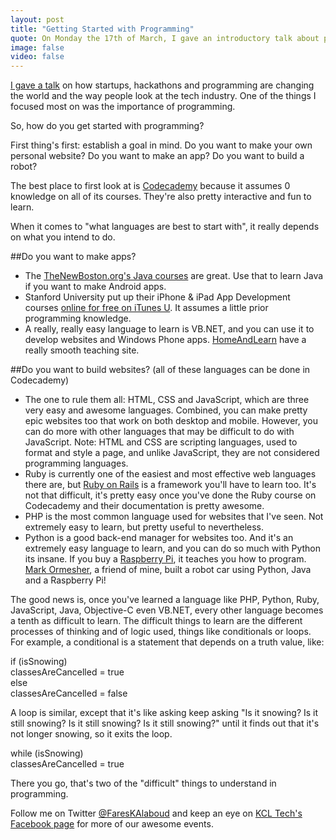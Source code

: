 ```yaml
---
layout: post
title: "Getting Started with Programming"
quote: On Monday the 17th of March, I gave an introductory talk about programming, startups, and hackathons.
image: false
video: false
---
```


[I gave a talk](https://www.facebook.com/events/429304987173203/) on how startups, hackathons and programming are changing the world and the way people look at the tech industry. One of the things I focused most on was the importance of programming.

So, how do you get started with programming?

First thing's first: establish a goal in mind. Do you want to make your own personal website? Do you want to make an app? Do you want to build a robot?

The best place to first look at is [Codecademy](http://codecademy.com/) because it assumes 0 knowledge on all of its courses. They're also pretty interactive and fun to learn.

When it comes to "what languages are best to start with", it really depends on what you intend to do. 

##Do you want to make apps? 
- The [TheNewBoston.org's Java courses](http://thenewboston.org/list.php?cat=31) are great. Use that to learn Java if you want to make Android apps.
- Stanford University put up their iPhone & iPad App Development courses [online for free on iTunes U](https://itunes.apple.com/us/course/developing-ios-7-apps-for/id733644550). It assumes a little prior programming knowledge.
- A really, really easy language to learn is VB.NET, and you can use it to develop websites and Windows Phone apps. [HomeAndLearn](http://homeandlearn.co.uk/NET/vbNet.html) have a really smooth teaching site.

##Do you want to build websites? (all of these languages can be done in Codecademy)
- The one to rule them all: HTML, CSS and JavaScript, which are three very easy and awesome languages. Combined, you can make pretty epic websites too that work on both desktop and mobile. However, you can do more with other languages that may be difficult to do with JavaScript. Note: HTML and CSS are scripting languages, used to format and style a page, and unlike JavaScript, they are not considered programming languages.
- Ruby is currently one of the easiest and most effective web languages there are, but [Ruby on Rails](http://rubyonrails.org/) is a framework you'll have to learn too. It's not that difficult, it's pretty easy once you've done the Ruby course on Codecademy and their documentation is pretty awesome.
- PHP is the most common language used for websites that I've seen. Not extremely easy to learn, but pretty useful to nevertheless.
- Python is a good back-end manager for websites too. And it's an extremely easy language to learn, and you can do so much with Python its insane. If you buy a [Raspberry Pi](http://www.raspberrypi.org/faqs), it teaches you how to program. [Mark Ormesher](http://markormesher.co.uk), a friend of mine, built a robot car using Python, Java and a Raspberry Pi!


The good news is, once you've learned a language like PHP, Python, Ruby, JavaScript, Java, Objective-C even VB.NET, every other language becomes a tenth as difficult to learn. The difficult things to learn are the different processes of thinking and of logic used, things like conditionals or loops. For example, a conditional is a statement that depends on a truth value, like:

<div class="message">if (isSnowing)<br>    classesAreCancelled = true <br>else<br>    classesAreCancelled = false</div>

A loop is similar, except that it's like asking keep asking "Is it snowing? Is it still snowing? Is it still snowing? Is it still snowing?" until it finds out that it's not longer snowing, so it exits the loop.

<div class="message">while (isSnowing)<br>    classesAreCancelled = true</div>

There you go, that's two of the "difficult" things to understand in programming.

Follow me on Twitter [@FaresKAlaboud](http://twitter.com/FaresKAlaboud) and keep an eye on [KCL Tech's Facebook page](http://facebook.com/KCLTech) for more of our awesome events.
